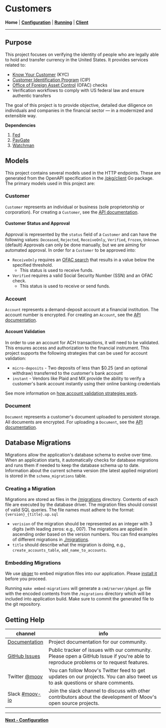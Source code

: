 # Customers
**Home** | **[Configuration](configuration.md)** | **[Running](running.md)** | **[Client](https://github.com/moov-io/customers/blob/master/pkg/client/README.md)**

---

## Purpose
This project focuses on verifying the identity of people who are legally able to hold and transfer currency in the United States. It provides services related to:
 - [Know Your Customer](https://en.wikipedia.org/wiki/Know_your_customer) (KYC)
 - [Customer Identification Program](https://en.wikipedia.org/wiki/Customer_Identification_Program) (CIP)
 - [Office of Foreign Asset Control](https://www.treasury.gov/about/organizational-structure/offices/Pages/Office-of-Foreign-Assets-Control.aspx) (OFAC) checks
 - Verification workflows to comply with US federal law and ensure authentic transfers

The goal of this project is to provide objective, detailed due diligence on individuals and companies in the financial sector  — in a modernized and extensible way.

**Dependencies**
1. [Fed](./fed.md)
1. [PayGate](./paygate.md)
1. [Watchman](./watchman.md)

<!--
**Extending Customers**

1. [Local Development](./local-dev.md)
1. [High Availability](./ha.md)
-->

## Models
This project contains several models used in the HTTP endpoints. These are generated from the OpenAPI specification in the [/pkg/client](./pkg/client/) Go package. The primary models used in this project are:

### Customer
`Customer` represents an individual or business (sole proprietorship or corporation).
For creating a `Customer`, see the [API documentation](https://moov-io.github.io/customers/api/#post-/customers).

#### Customer Status and Approval

Approval is represented by the `status` field of a `Customer` and can have the following values: `Deceased`, `Rejected`, `ReceiveOnly`, `Verified`, `Frozen`, `Unknown` (default)
Approvals can only be done manually, but we are aiming for automated approval. In order for a `Customer` to be approved into:
 - `ReceiveOnly` requires an [OFAC search](https://github.com/moov-io/watchman) that results in a value below the specified threshold.
    - This status is used to receive funds.
 - `Verified` requires a valid Social Security Number (SSN) and an OFAC check.
    - This status is used to receive or send funds.

### Account
`Account` represents a demand-deposit account at a financial institution. The account number is encrypted.
For creating an `Account`, see the [API documentation](https://moov-io.github.io/customers/api/#post-/customers/{customerID}/accounts).

#### Account Validation
In order to use an account for ACH transactions, it will need to be validated. This ensures access and authorization to the financial instrument. This project supports the following strategies that can be used for account validation:

* `micro-deposits` - Two deposits of less than $0.25 (and an optional withdraw) transferred to the customer's bank account
* `instant` - Vendors like Plaid and MX provide the ability to verify a customer's bank account instantly using their online banking credentials

See more information on [how account validation strategies work](./account-validation.md).

### Document
`Document` represents a customer's document uploaded to persistent storage. All documents are encrypted.
For uploading a `Document`, see the [API documentation](https://moov-io.github.io/customers/api/#post-/customers/{customerID}/documents).


## Database Migrations

Migrations allow the application's database schema to evolve over time.  When an application starts, it automatically checks for database migrations and runs them if needed to keep the database schema up to date. Information about the current schema version (the latest applied migration) is stored in the `schema_migrations` table.

### Creating a Migration

Migrations are stored as files in the [/migrations](./migrations) directory. Contents of each file are executed by the database driver. The migration files should consist of valid SQL queries. The file names must adhere to the format: `{version}_{title}.up.sql`

- `verision` of the migration should be represented as an integer with 3 digits (with leading zeros: e.g., 007). The migrations are applied in ascending order based on the version numbers. You can find examples of different migrations in [./migrations](./migrations).
- `title` should describe what the migration is doing, e.g., `create_accounts_table`, `add_name_to_accounts`.

### Embedding Migrations

We use [pkger](https://github.com/markbates/pkger) to embed migration files into our application. Please [install it](https://github.com/markbates/pkger#installation) before you proceed.

Running `make embed-migrations` will generate a `cmd/server/pkged.go` file with the encoded contents from the `/migrations` directory which will be included into application build. Make sure to commit the generated file to the git repository.

## Getting Help

 channel | info
 ------- | -------
[Documentation](https://moov-io.github.io/customers) | Project documentation for our community.
[GitHub Issues](https://github.com/moov-io/customers/issues) | Public tracker of issues with our community. Please open a GitHub Issue if you're able to reproduce problems or to request features.
Twitter [@moov](https://twitter.com/moov)	| You can follow Moov's Twitter feed to get updates on our projects. You can also tweet us to ask questions or share comments.
Slack [#moov-io](https://slack.moov.io/) | Join the slack channel to discuss with other contributors about the development of Moov's open source projects.

---
**[Next - Configuration](configuration.md)**
